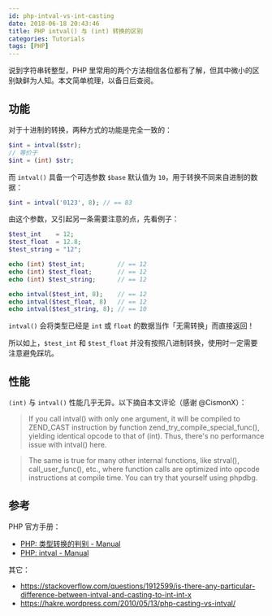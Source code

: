 ```yaml
---
id: php-intval-vs-int-casting
date: 2018-06-18 20:43:46
title: PHP intval() 与 (int) 转换的区别
categories: Tutorials
tags: [PHP]
---
```


说到字符串转整型，PHP 里常用的两个方法相信各位都有了解，但其中微小的区别缺鲜为人知。本文简单梳理，以备日后查阅。

## 功能

对于十进制的转换，两种方式的功能是完全一致的：

```php
$int = intval($str);
// 等价于
$int = (int) $str;
```

而 `intval()` 具备一个可选参数 `$base` 默认值为 `10`，用于转换不同来自进制的数据：

```php
$int = intval('0123', 8); // == 83
```

由这个参数，又引起另一条需要注意的点，先看例子：

```php
$test_int    = 12;
$test_float  = 12.8;
$test_string = "12";

echo (int) $test_int;         // == 12
echo (int) $test_float;       // == 12
echo (int) $test_string;      // == 12

echo intval($test_int, 8);    // == 12
echo intval($test_float, 8)   // == 12
echo intval($test_string, 8); // == 10
```

`intval()` 会将类型已经是 `int` 或 `float` 的数据当作「无需转换」而直接返回！

所以如上，`$test_int` 和 `$test_float` 并没有按照八进制转换，使用时一定需要注意避免踩坑。

## 性能

`(int)` 与 `intval()` 性能几乎无异。以下摘自本文评论（感谢 @CismonX）：

> If you call intval() with only one argument, it will be compiled to ZEND_CAST instruction by function zend_try_compile_special_func(), yielding identical opcode to that of (int). Thus, there's no performance issue with intval() here.

> The same is true for many other internal functions, like strval(), call_user_func(), etc., where function calls are optimized into opcode instructions at compile time. You can try that yourself using phpdbg.

## 参考

PHP 官方手册：

- [PHP: 类型转换的判别 - Manual](http://php.net/manual/zh/language.types.type-juggling.php)
- [PHP: intval - Manual](http://php.net/manual/zh/function.intval.php)

其它：

- <https://stackoverflow.com/questions/1912599/is-there-any-particular-difference-between-intval-and-casting-to-int-int-x>
- <https://hakre.wordpress.com/2010/05/13/php-casting-vs-intval/>
